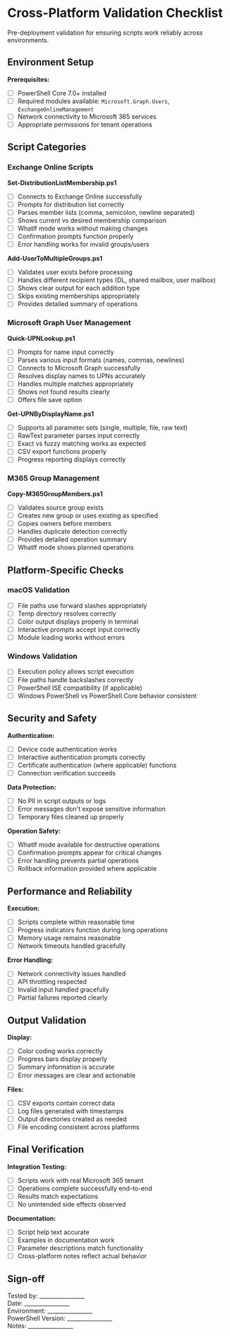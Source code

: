 # Cross-Platform Validation Checklist

Pre-deployment validation for ensuring scripts work reliably across environments.

## Environment Setup

**Prerequisites:**
- [ ] PowerShell Core 7.0+ installed
- [ ] Required modules available: `Microsoft.Graph.Users`, `ExchangeOnlineManagement`
- [ ] Network connectivity to Microsoft 365 services
- [ ] Appropriate permissions for tenant operations

## Script Categories

### Exchange Online Scripts

**Set-DistributionListMembership.ps1**
- [ ] Connects to Exchange Online successfully
- [ ] Prompts for distribution list correctly
- [ ] Parses member lists (comma, semicolon, newline separated)
- [ ] Shows current vs desired membership comparison
- [ ] WhatIf mode works without making changes
- [ ] Confirmation prompts function properly
- [ ] Error handling works for invalid groups/users

**Add-UserToMultipleGroups.ps1**
- [ ] Validates user exists before processing
- [ ] Handles different recipient types (DL, shared mailbox, user mailbox)
- [ ] Shows clear output for each addition type
- [ ] Skips existing memberships appropriately
- [ ] Provides detailed summary of operations

### Microsoft Graph User Management

**Quick-UPNLookup.ps1**
- [ ] Prompts for name input correctly
- [ ] Parses various input formats (names, commas, newlines)
- [ ] Connects to Microsoft Graph successfully
- [ ] Resolves display names to UPNs accurately
- [ ] Handles multiple matches appropriately
- [ ] Shows not found results clearly
- [ ] Offers file save option

**Get-UPNByDisplayName.ps1**
- [ ] Supports all parameter sets (single, multiple, file, raw text)
- [ ] RawText parameter parses input correctly
- [ ] Exact vs fuzzy matching works as expected
- [ ] CSV export functions properly
- [ ] Progress reporting displays correctly

### M365 Group Management

**Copy-M365GroupMembers.ps1**
- [ ] Validates source group exists
- [ ] Creates new group or uses existing as specified
- [ ] Copies owners before members
- [ ] Handles duplicate detection correctly
- [ ] Provides detailed operation summary
- [ ] WhatIf mode shows planned operations

## Platform-Specific Checks

### macOS Validation
- [ ] File paths use forward slashes appropriately
- [ ] Temp directory resolves correctly
- [ ] Color output displays properly in terminal
- [ ] Interactive prompts accept input correctly
- [ ] Module loading works without errors

### Windows Validation  
- [ ] Execution policy allows script execution
- [ ] File paths handle backslashes correctly
- [ ] PowerShell ISE compatibility (if applicable)
- [ ] Windows PowerShell vs PowerShell Core behavior consistent

## Security and Safety

**Authentication:**
- [ ] Device code authentication works
- [ ] Interactive authentication prompts correctly
- [ ] Certificate authentication (where applicable) functions
- [ ] Connection verification succeeds

**Data Protection:**
- [ ] No PII in script outputs or logs
- [ ] Error messages don't expose sensitive information
- [ ] Temporary files cleaned up properly

**Operation Safety:**
- [ ] WhatIf mode available for destructive operations
- [ ] Confirmation prompts appear for critical changes
- [ ] Error handling prevents partial operations
- [ ] Rollback information provided where applicable

## Performance and Reliability

**Execution:**
- [ ] Scripts complete within reasonable time
- [ ] Progress indicators function during long operations
- [ ] Memory usage remains reasonable
- [ ] Network timeouts handled gracefully

**Error Handling:**
- [ ] Network connectivity issues handled
- [ ] API throttling respected
- [ ] Invalid input handled gracefully
- [ ] Partial failures reported clearly

## Output Validation

**Display:**
- [ ] Color coding works correctly
- [ ] Progress bars display properly
- [ ] Summary information is accurate
- [ ] Error messages are clear and actionable

**Files:**
- [ ] CSV exports contain correct data
- [ ] Log files generated with timestamps
- [ ] Output directories created as needed
- [ ] File encoding consistent across platforms

## Final Verification

**Integration Testing:**
- [ ] Scripts work with real Microsoft 365 tenant
- [ ] Operations complete successfully end-to-end
- [ ] Results match expectations
- [ ] No unintended side effects observed

**Documentation:**
- [ ] Script help text accurate
- [ ] Examples in documentation work
- [ ] Parameter descriptions match functionality
- [ ] Cross-platform notes reflect actual behavior

## Sign-off

Tested by: ________________  
Date: ________________  
Environment: ________________  
PowerShell Version: ________________  
Notes: ________________